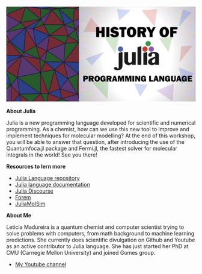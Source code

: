 ![](JuliaHistory.png)

**About Julia**

Julia is a new programming language developed for scientific and numerical programming. As a chemist, how can we use this new tool to improve and implement techniques for molecular modelling? At the end of this workshop, you will be able to answer that question, after introducing the use of the Quantumfoca.jl package and Fermi.jl, the fastest solver for molecular integrals in the world! See you there!

**Resources to lern more**

- [Julia Language repository](https://github.com/JuliaLang/julia)
- [Julia language documentation](https://julialang.org)
- [Julia Discourse](https://discourse.julialang.org)
- [Forem](https://forem.julialang.org)
- [JuliaMolSim](https://github.com/JuliaMolSim)

**About Me**

Leticia Madureira is a quantum chemist and computer scientist trying to solve problems with computers, from math background to machine learning predictions. She currently does scientific divulgation on Github and Youtube as an active contributor to Julia language. She has just started her PhD at CMU (Carnegie Mellon University) and joined Gomes group.  

- [My Youtube channel](https://www.youtube.com/channel/UCjGH-n0jtFDtaWAfC0LEE6w)
